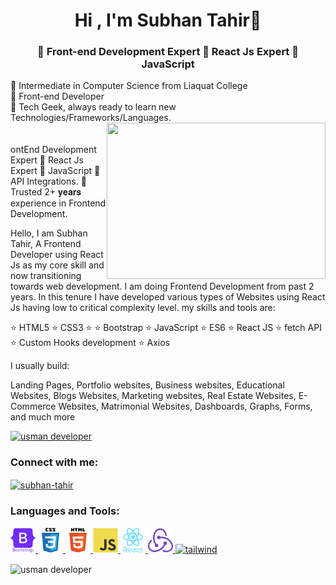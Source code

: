 <h1 align="center">Hi , I'm Subhan Tahir👋</h1>
<h3 align="center">🎯 Front-end Development Expert 🎯 React Js Expert 🎯 JavaScript </h3>
<p align="left">👷 Intermediate in Computer Science from Liaquat College<br />
🔭 Front-end Developer<br />
🌱 Tech Geek, always ready to learn new Technologies/Frameworks/Languages.<br />
<img align="right" src="https://i.pinimg.com/originals/81/17/8b/81178b47a8598f0c81c4799f2cdd4057.gif" width="350" height="250"/ >
  <br />
  <br /
🎯 Fr >ontEnd Development Expert 🎯 React Js Expert 🎯  JavaScript 🎯 API Integrations.
🌟 Trusted 2+ 𝐲𝐞𝐚𝐫𝐬 experience in Frontend Development.</p>

<p>Hello, I am Subhan Tahir, A Frontend Developer using React Js as my core skill and now transitioning towards web development. I am doing Frontend Development from past 2 years. In this tenure I have developed various types of Websites using React Js having low to critical complexity level. my skills and tools are:</p>

⭐️ HTML5 ⭐️ CSS3 ⭐ ⭐️ Bootstrap ⭐️ JavaScript ⭐️ ES6 ⭐️ React JS  ⭐️ fetch API ⭐️ Custom Hooks development ⭐️ Axios

I usually build:

Landing Pages, Portfolio websites, Business websites, Educational Websites, Blogs Websites, Marketing websites, Real Estate Websites, E-Commerce Websites, Matrimonial Websites, Dashboards, Graphs, Forms, and much more</p>

<p align="left"> <a href="https://github.com/ryo-ma/github-profile-trophy"><img src="https://github-profile-trophy.vercel.app/?username=usman-088" alt="usman developer" /></a> </p>

<h3 align="left">Connect with me:</h3>
<p align="left">
<a href="https://linkedin.com/in/subhan-tahir" target="blank"><img align="center" src="https://raw.githubusercontent.com/rahuldkjain/github-profile-readme-generator/master/src/images/icons/Social/linked-in-alt.svg" alt="subhan-tahir" height="30" width="40" /></a>
</p>

<h3 align="left">Languages and Tools:</h3>
<p align="left"> <a href="https://getbootstrap.com" target="_blank" rel="noreferrer"> <img src="https://raw.githubusercontent.com/devicons/devicon/master/icons/bootstrap/bootstrap-plain-wordmark.svg" alt="bootstrap" width="40" height="40"/> </a> <a href="https://www.w3schools.com/css/" target="_blank" rel="noreferrer"> <img src="https://raw.githubusercontent.com/devicons/devicon/master/icons/css3/css3-original-wordmark.svg" alt="css3" width="40" height="40"/> </a> <a href="https://www.w3.org/html/" target="_blank" rel="noreferrer"> <img src="https://raw.githubusercontent.com/devicons/devicon/master/icons/html5/html5-original-wordmark.svg" alt="html5" width="40" height="40"/> </a> <a href="https://developer.mozilla.org/en-US/docs/Web/JavaScript" target="_blank" rel="noreferrer"> <img src="https://raw.githubusercontent.com/devicons/devicon/master/icons/javascript/javascript-original.svg" alt="javascript" width="40" height="40"/> </a> <a href="https://reactjs.org/" target="_blank" rel="noreferrer"> <img src="https://raw.githubusercontent.com/devicons/devicon/master/icons/react/react-original-wordmark.svg" alt="react" width="40" height="40"/> </a> <a href="https://redux.js.org" target="_blank" rel="noreferrer"> <img src="https://raw.githubusercontent.com/devicons/devicon/master/icons/redux/redux-original.svg" alt="redux" width="40" height="40"/> </a>  <a href="https://tailwindcss.com/" target="_blank" rel="noreferrer"> <img src="https://www.vectorlogo.zone/logos/tailwindcss/tailwindcss-icon.svg" alt="tailwind" width="40" height="40"/> </a> </p>

<p><img align="center" src="https://github-readme-stats.vercel.app/api/top-langs?username=usman-088&show_icons=true&locale=en&layout=compact" alt="usman developer" /></p>
